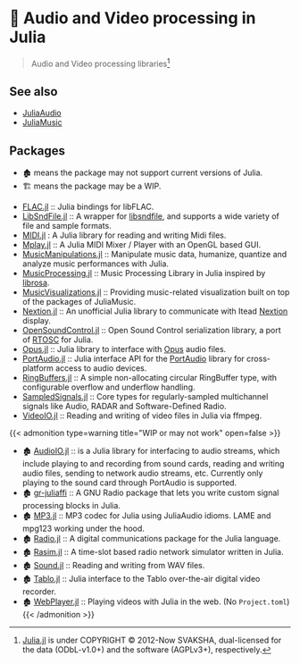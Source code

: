 # 🔖 Audio and Video processing in Julia


> Audio and Video processing libraries[^1]

[^1]: [Julia.jl](https://github.com/svaksha/Julia.jl) is under COPYRIGHT © 2012-Now SVAKSHA, dual-licensed for the data (ODbL-v1.0+) and the software (AGPLv3+), respectively.

## See also

- [JuliaAudio](https://github.com/JuliaAudio)
- [JuliaMusic](https://github.com/JuliaMusic)

<!--more-->

## Packages

- 🏚️ means the package may not support current versions of Julia.
- 🏗️ means the package may be a WIP.

+ [FLAC.jl](https://github.com/JuliaIO/FLAC.jl) :: Julia bindings for libFLAC.
+ [LibSndFile.jl](https://github.com/JuliaAudio/LibSndFile.jl) :: A wrapper for [libsndfile](http://www.mega-nerd.com/libsndfile/), and supports a wide variety of file and sample formats.
+ [MIDI.jl](https://github.com/JuliaMusic/MIDI.jl) : A Julia library for reading and writing Midi files.
+ [Mplay.jl](https://github.com/JuliaMusic/Mplay.jl) :: A Julia MIDI Mixer / Player with an OpenGL based GUI.
+ [MusicManipulations.jl](https://github.com/JuliaMusic/MusicManipulations.jl) :: Manipulate music data, humanize, quantize and analyze music performances with Julia.
+ [MusicProcessing.jl](https://github.com/JuliaMusic/MusicProcessing.jl) :: Music Processing Library in Julia inspired by [librosa](https://librosa.org/doc/latest/index.html).
+ [MusicVisualizations.jl](https://github.com/JuliaMusic/MusicVisualizations.jl) :: Providing music-related visualization built on top of the packages of JuliaMusic.
+ [Nextion.jl](https://github.com/scls19fr/Nextion.jl) :: An unofficial Julia library to communicate with Itead [Nextion](https://nextion.itead.cc/) display.
+ [OpenSoundControl.jl](https://github.com/fundamental/OpenSoundControl.jl) :: Open Sound Control serialization library, a port of [RTOSC](https://github.com/fundamental/rtosc) for Julia.
+ [Opus.jl](https://github.com/staticfloat/Opus.jl) :: Julia library to interface with [Opus](https://www.opus-codec.org/) audio files.
+ [PortAudio.jl](https://github.com/JuliaAudio/PortAudio.jl) :: Julia interface API for the [PortAudio](http://www.portaudio.com/) library for cross-platform access to audio devices.
+ [RingBuffers.jl](https://github.com/JuliaAudio/RingBuffers.jl) :: A simple non-allocating circular RingBuffer type, with configurable overflow and underflow handling.
+ [SampledSignals.jl](https://github.com/JuliaAudio/SampledSignals.jl) :: Core types for regularly-sampled multichannel signals like Audio, RADAR and Software-Defined Radio.
+ [VideoIO.jl](https://github.com/JuliaIO/VideoIO.jl) :: Reading and writing of video files in Julia via ffmpeg.


{{< admonition type=warning title="WIP or may not work" open=false >}}
+ 🏚️ [AudioIO.jl](https://github.com/ssfrr/AudioIO.jl) :: is a Julia library for interfacing to audio streams, which include playing to and recording from sound cards, reading and writing audio files, sending to network audio streams, etc. Currently only playing to the sound card through PortAudio is supported.
+ 🏚️ [gr-juliaffi](https://github.com/JayKickliter/gr-juliaffi) :: A GNU Radio package that lets you write custom signal processing blocks in Julia.
+ 🏚️ [MP3.jl](https://github.com/JuliaAudio/MP3.jl) :: MP3 codec for Julia using JuliaAudio idioms. LAME and mpg123 working under the hood.
+ 🏚️ [Radio.jl](https://github.com/JayKickliter/Radio.jl) :: A digital communications package for the Julia language.
+ 🏚️ [Rasim.jl](https://github.com/maemre/Rasim.jl) :: A time-slot based radio network simulator written in Julia.
+ 🏚️ [Sound.jl](https://github.com/JuliaLang/Sound.jl) :: Reading and writing from WAV files.
+ 🏚️ [Tablo.jl](https://github.com/dmbates/Tablo.jl) :: Julia interface to the Tablo over-the-air digital video recorder.
+ 🏚️ [WebPlayer.jl](https://github.com/SimonDanisch/WebPlayer.jl) :: Playing videos with Julia in the web. (No `Project.toml`)
{{< /admonition >}}

